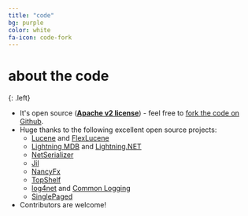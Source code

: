 ```yaml
---
title: "code"
bg: purple
color: white
fa-icon: code-fork
---
```


# **about the code**

{: .left}
- It's open source ([**Apache v2 license**](http://www.apache.org/licenses)) - feel free to [fork the code on Github](https://github.com/cris-almodovar/expando-db).
- Huge thanks to the following excellent open source projects:
  * [Lucene](https://lucene.apache.org/core) and [FlexLucene](https://github.com/FlexSearch/FlexLucene)
  * [Lightning MDB](http://symas.com/mdb/) and [Lightning.NET](https://github.com/CoreyKaylor/Lightning.NET)
  * [NetSerializer](https://github.com/tomba/netserializer)
  * [Jil](https://github.com/kevin-montrose/Jil)
  * [NancyFx](https://github.com/NancyFx/Nancy)
  * [TopShelf](https://github.com/Topshelf/Topshelf)
  * [log4net](https://logging.apache.org/log4net) and [Common Logging](https://github.com/net-commons/common-logging)
  * [SinglePaged](https://github.com/t413/SinglePaged)
- Contributors are welcome!
